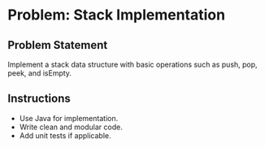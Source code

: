 # Problem: Stack Implementation

## Problem Statement

Implement a stack data structure with basic operations such as push, pop, peek, and isEmpty.

## Instructions

- Use Java for implementation.
- Write clean and modular code.
- Add unit tests if applicable.

